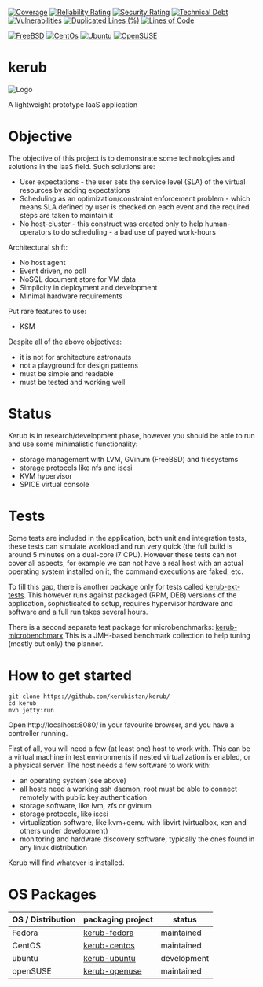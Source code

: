 
[![Coverage](https://sonarcloud.io/api/project_badges/measure?project=kerubistan_kerub&metric=coverage)](https://sonarcloud.io/dashboard?id=kerubistan_kerub)
[![Reliability Rating](https://sonarcloud.io/api/project_badges/measure?project=kerubistan_kerub&metric=reliability_rating)](https://sonarcloud.io/dashboard?id=kerubistan_kerub)
[![Security Rating](https://sonarcloud.io/api/project_badges/measure?project=kerubistan_kerub&metric=security_rating)](https://sonarcloud.io/dashboard?id=kerubistan_kerub)
[![Technical Debt](https://sonarcloud.io/api/project_badges/measure?project=kerubistan_kerub&metric=sqale_index)](https://sonarcloud.io/dashboard?id=kerubistan_kerub)
[![Vulnerabilities](https://sonarcloud.io/api/project_badges/measure?project=kerubistan_kerub&metric=vulnerabilities)](https://sonarcloud.io/dashboard?id=kerubistan_kerub)
[![Duplicated Lines (%)](https://sonarcloud.io/api/project_badges/measure?project=kerubistan_kerub&metric=duplicated_lines_density)](https://sonarcloud.io/dashboard?id=kerubistan_kerub)
[![Lines of Code](https://sonarcloud.io/api/project_badges/measure?project=kerubistan_kerub&metric=ncloc)](https://sonarcloud.io/dashboard?id=kerubistan_kerub)

[![FreeBSD](https://img.shields.io/badge/FreeBSD-10+-red.svg)](http://freebsd.org)
[![CentOs](https://img.shields.io/badge/CentOs-6+-blue.svg)](https://centos.org/)
[![Ubuntu](https://img.shields.io/badge/Ubuntu-14+-red.svg)](http://ubuntu.com)
[![OpenSUSE](https://img.shields.io/badge/OpenSUSE-13+-green.svg)](http://opensuse.org)

kerub
=====

![Logo](https://raw.githubusercontent.com/kerubistan/kerub/master/src/main/webapp/img/kerub.png)

A lightweight prototype IaaS application


Objective
=======

The objective of this project is to demonstrate some technologies and solutions in the IaaS field.
Such solutions are:
 * User expectations - the user sets the service level (SLA) of the virtual resources by adding expectations
 * Scheduling as an optimization/constraint enforcement problem - which means SLA defined by user is checked on each event and the required steps are taken to maintain it
 * No host-cluster - this construct was created only to help human-operators to do scheduling - a bad use of payed work-hours

Architectural shift:
 * No host agent
 * Event driven, no poll
 * NoSQL document store for VM data
 * Simplicity in deployment and development
 * Minimal hardware requirements

Put rare features to use:
 * KSM

Despite all of the above objectives:
 * it is not for architecture astronauts
 * not a playground for design patterns
 * must be simple and readable
 * must be tested and working well

Status
=======

Kerub is in research/development phase, however you should be able to run and use some minimalistic functionality:
 - storage management with LVM, GVinum (FreeBSD) and filesystems
 - storage protocols like nfs and iscsi
 - KVM hypervisor
 - SPICE virtual console

Tests
=====

Some tests are included in the application, both unit and integration tests, these tests can simulate workload and
run very quick (the full build is around 5 minutes on a dual-core i7 CPU). However these tests can not cover all aspects,
for example we can not have a real host with an actual operating system installed on it, the command executions are faked, etc.

To fill this gap, there is another package only for tests called [kerub-ext-tests](https://github.com/kerubistan/kerub-ext-tests).
This however runs against packaged (RPM, DEB) versions of the application, sophisticated to setup, requires hypervisor 
hardware and software and a full run takes several hours.

There is a second separate test package for microbenchmarks: [kerub-microbenchmarx](https://github.com/kerubistan/kerub-microbenchmarx)
This is a JMH-based benchmark collection to help tuning (mostly but only) the planner.

How to get started
=======

``` 
git clone https://github.com/kerubistan/kerub/
cd kerub
mvn jetty:run
```

Open http://localhost:8080/ in your favourite browser, and you have a controller running.

First of all, you will need a few (at least one) host to work with. This can be a virtual machine in test environments if nested virtualization is enabled, or a physical server.
The host needs a few software to work with:
 * an operating system (see above)
 * all hosts need a working ssh daemon, root must be able to connect remotely with public key authentication
 * storage software, like lvm, zfs or gvinum
 * storage protocols, like iscsi
 * virtualization software, like kvm+qemu with libvirt (virtualbox, xen and others under development)
 * monitoring and hardware discovery software, typically the ones found in any linux distribution

Kerub will find whatever is installed.

OS Packages
===========

| OS / Distribution | packaging project 										   | status 	 |
|-------------------|--------------------------------------------------------------|-------------| 
| Fedora			| [kerub-fedora](https://github.com/kerubistan/kerub-fedora)   | maintained  |
| CentOS			| [kerub-centos](https://github.com/kerubistan/kerub-centos)   | maintained  |
| ubuntu			| [kerub-ubuntu](https://github.com/kerubistan/kerub-ubuntu)   | development |
| openSUSE			| [kerub-openuse](https://github.com/kerubistan/kerub-opensuse)| maintained  |

